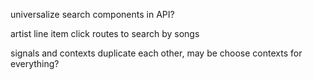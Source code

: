 universalize search components in API?

artist line item click routes to search by songs

signals and contexts duplicate each other, may be choose contexts for everything?